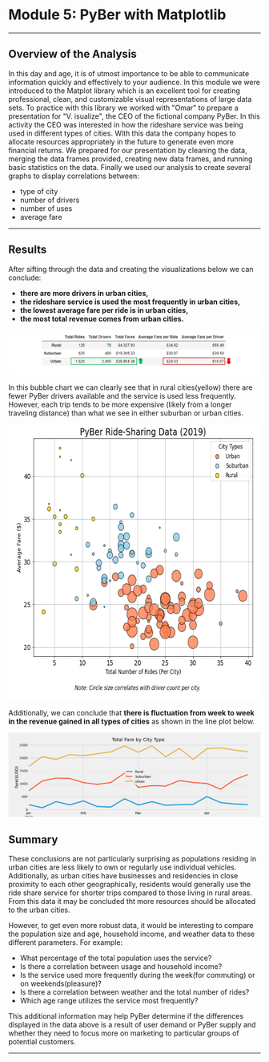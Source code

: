 # Module 5:  PyBer with Matplotlib
---
## Overview of the Analysis
In this day and age, it is of utmost importance to be able to communicate information quickly and effectively to your audience.  In this module we were introduced to the Matplot library which is an excellent tool for creating professional, clean, and customizable visual representations of large data sets.  To practice with this library we worked with "Omar" to prepare a presentation for "V. isualize", the CEO of the fictional company PyBer. In this activity the CEO was interested in how the rideshare service was being used in different types of cities.  With this data the company hopes to allocate resources appropriately in the future to generate even more financial returns.  We prepared for our presentation by cleaning the data, merging the data frames provided, creating new data frames, and running basic statistics on the data.  Finally we used our analysis to create several graphs to display correlations between:
- type of city
- number of drivers
- number of uses
- average fare

---
## Results

After sifting through the data and creating the visualizations below we can conclude:
 - **there are more drivers in urban cities,** 
 - **the rideshare service is used the most frequently in urban cities,**
 - **the lowest average fare per ride is in urban cities,**
 - **the most total revenue comes from urban cities.**


![dataframe showing stats for each city](https://github.com/murphyk2021/PyBer_Analysis/blob/0f6fdd603b018431ca4824e8f2c99a96f36966cd/Analysis/summary_dataframe_edit.PNG)

In this bubble chart we can clearly see that in rural cities(yellow) there are fewer PyBer drivers available and the service is used less frequently.  However, each trip tends to be more expensive (likely from a longer traveling distance) than what we see in either suburban or urban cities. 
<p align="center">
  <img width="642" height="550" src="https://github.com/murphyk2021/PyBer_Analysis/blob/80ef60dd486d9a449f6cf51e4cb03c03c9e7167f/Analysis/Fig1.png">
</p>

Additionally, we can conclude that **there is fluctuation from week to week in the revenue gained in all types of cities** as shown in the line plot below.

![scatterplot showing total fare by week in the first quarter of the year](https://github.com/murphyk2021/PyBer_Analysis/blob/915418a24272a8ee0e825a2d99cdcb02fa891a62/Analysis/PyBer_fare_summary.png)

## Summary
These conclusions are not particularly surprising as populations residing in urban cities are less likely to own or regularly use individual vehicles.  Additionally, as urban cities have businesses and residencies in close proximity to each other geographically, residents would generally use the ride share service for shorter trips compared to those living in rural areas. From this data it may be concluded tht more resources should be allocated to the urban cities. 

However, to get even more robust data, it would be interesting to compare the population size and age, household income, and weather data to these different parameters.  For example:
 - What percentage of the total population uses the service?
 - Is there a correlation between usage and household income?
 - Is the service used more frequently during the week(for commuting) or on weekends(pleasure)?
 - Is there a correlation between weather and the total number of rides?
 - Which age range utilizes the service most frequently?
 
This additional information may help PyBer determine if the differences displayed in the data above is a result of user demand or PyBer supply and whether they need to focus more on marketing to particular groups of potential customers.

---

